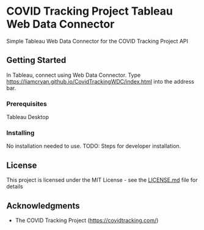 # COVID Tracking Project Tableau Web Data Connector

Simple Tableau Web Data Connector for the COVID Tracking Project API

## Getting Started

In Tableau, connect using Web Data Connector.
Type https://liamcryan.github.io/CovidTrackingWDC/index.html into the address bar. 

### Prerequisites

Tableau Desktop

### Installing

No installation needed to use.
TODO: Steps for developer installation.

## License

This project is licensed under the MIT License - see the [LICENSE.md](LICENSE.md) file for details

## Acknowledgments

* The COVID Tracking Project (https://covidtracking.com/)
